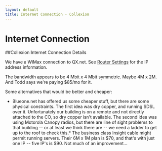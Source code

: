 ```yaml
---
layout: default
title: Internet Connection - Collexion
---
```


# Internet Connection

##Collexion Internet Connection Details


We have a WiMax connection to QX.net.  See 
[Router Settings](router_settings) for the IP address information.

The bandwidth appears to be 4 Mbit x 4 Mbit symmetric.  Maybe 4M x 2M.  And Todd says we're paying $85/mo for it.

Some alternatives that would be better and cheaper:

* Blueone.net has offered us some cheaper stuff, but there are some physical constraints.  The first idea was dry copper, and running SDSL over it.  Unfortunately our building is on a remote and not directly attached to the CO, so dry copper isn't available.  The second idea was using Motorola Canopy radios, but there are line of sight problems to that building -- or at least we think there are -- we need a ladder to get up to the roof to check this.* The business class Insight cable might permit running servers.  Their 6M x 1M plan is $70, and that's with just one IP -- five IP's is $90.  Not much of an improvement...